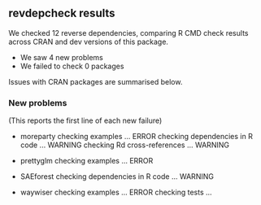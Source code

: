 ## revdepcheck results

We checked 12 reverse dependencies, comparing R CMD check results across CRAN and dev versions of this package.

 * We saw 4 new problems
 * We failed to check 0 packages

Issues with CRAN packages are summarised below.

### New problems
(This reports the first line of each new failure)

* moreparty
  checking examples ... ERROR
  checking dependencies in R code ... WARNING
  checking Rd cross-references ... WARNING

* prettyglm
  checking examples ... ERROR

* SAEforest
  checking dependencies in R code ... WARNING

* waywiser
  checking examples ... ERROR
  checking tests ...

